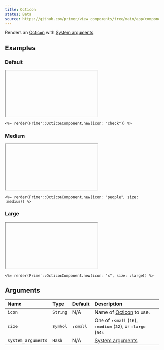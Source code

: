 ```yaml
---
title: Octicon
status: Beta
source: https://github.com/primer/view_components/tree/main/app/components/primer/octicon_component.rb
---
```


<!-- Warning: AUTO-GENERATED file, do not edit. Add code comments to your Ruby instead <3 -->

Renders an [Octicon](https://primer.style/octicons/) with [System arguments](/system-arguments).

## Examples

### Default

<iframe onLoad={(e) => e.target.style.height = e.target.contentWindow.document.body.scrollHeight + 34 + 'px'} style="width: 100%; border: 0px;" srcdoc="<html class='Box height-full p-3'><head><link href='https://unpkg.com/@primer/css/dist/primer.css' rel='stylesheet'></head><body><svg class='octicon octicon-check' height='16' viewBox='0 0 16 16' version='1.1' width='16' aria-hidden='true'><path fill-rule='evenodd' d='M13.78 4.22a.75.75 0 010 1.06l-7.25 7.25a.75.75 0 01-1.06 0L2.22 9.28a.75.75 0 011.06-1.06L6 10.94l6.72-6.72a.75.75 0 011.06 0z'></path></svg></body></html>"></iframe>

```erb
<%= render(Primer::OcticonComponent.new(icon: "check")) %>
```

### Medium

<iframe onLoad={(e) => e.target.style.height = e.target.contentWindow.document.body.scrollHeight + 34 + 'px'} style="width: 100%; border: 0px;" srcdoc="<html class='Box height-full p-3'><head><link href='https://unpkg.com/@primer/css/dist/primer.css' rel='stylesheet'></head><body><svg class='octicon octicon-people' height='32' viewBox='0 0 24 24' version='1.1' width='32' aria-hidden='true'><path fill-rule='evenodd' d='M3.5 8a5.5 5.5 0 118.596 4.547 9.005 9.005 0 015.9 8.18.75.75 0 01-1.5.045 7.5 7.5 0 00-14.993 0 .75.75 0 01-1.499-.044 9.005 9.005 0 015.9-8.181A5.494 5.494 0 013.5 8zM9 4a4 4 0 100 8 4 4 0 000-8z'></path><path d='M17.29 8c-.148 0-.292.01-.434.03a.75.75 0 11-.212-1.484 4.53 4.53 0 013.38 8.097 6.69 6.69 0 013.956 6.107.75.75 0 01-1.5 0 5.193 5.193 0 00-3.696-4.972l-.534-.16v-1.676l.41-.209A3.03 3.03 0 0017.29 8z'></path></svg></body></html>"></iframe>

```erb
<%= render(Primer::OcticonComponent.new(icon: "people", size: :medium)) %>
```

### Large

<iframe onLoad={(e) => e.target.style.height = e.target.contentWindow.document.body.scrollHeight + 34 + 'px'} style="width: 100%; border: 0px;" srcdoc="<html class='Box height-full p-3'><head><link href='https://unpkg.com/@primer/css/dist/primer.css' rel='stylesheet'></head><body><svg class='octicon octicon-x' height='64' viewBox='0 0 24 24' version='1.1' width='64' aria-hidden='true'><path fill-rule='evenodd' d='M5.72 5.72a.75.75 0 011.06 0L12 10.94l5.22-5.22a.75.75 0 111.06 1.06L13.06 12l5.22 5.22a.75.75 0 11-1.06 1.06L12 13.06l-5.22 5.22a.75.75 0 01-1.06-1.06L10.94 12 5.72 6.78a.75.75 0 010-1.06z'></path></svg></body></html>"></iframe>

```erb
<%= render(Primer::OcticonComponent.new(icon: "x", size: :large)) %>
```

## Arguments

| Name | Type | Default | Description |
| :- | :- | :- | :- |
| `icon` | `String` | N/A | Name of [Octicon](https://primer.style/octicons/) to use. |
| `size` | `Symbol` | `:small` | One of `:small` (`16`), `:medium` (`32`), or `:large` (`64`). |
| `system_arguments` | `Hash` | N/A | [System arguments](/system-arguments) |
